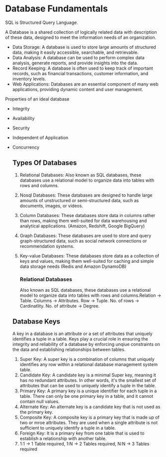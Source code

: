 # Database Fundamentals
SQL is Structured Query Language.

A Database is a shared collection of logically related data with description of these data, designed to meet the information needs of an organization.

- Data Storage: A database is used to store large amounts of structured data, making it easily accessible, searchable, and retrievable.
- Data Analysis: A database can be used to perform complex data analysis, generate reports, and provide insights into the data.
- Record Keeping: A database is often used to keep track of important records, such as financial transactions, customer information, and inventory levels.
- Web Applications: Databases are an essential component of many web applications, providing dynamic content and user management.

Properties of an ideal database
- Integrity
- Availability
- Security
- Independent of Application
- Concurrency

  ## Types Of Databases

  1. Relational Databases: Also known as SQL databases, these databases use a relational model to organize data into tables with rows and columns.
  2. Nosql Databases: These databases are designed to handle large amounts of unstructured or semi-structured data, such as documents, images, or videos.
  3. Column Databases: These databases store data in columns rather than rows, making them well-suited for data warehousing and analytical applications. (Amazon, Redshift, Google BigQuery)
  4. Graph Databases: These databases are used to store and query graph-structured data, such as social network connections or recommendation systems.
  5. Key-value Databases: These databases store data as a collection of keys and values, making them well-suited for caching and simple data storage needs (Redis and Amazon DynamoDB)

     ### Relational Databases
     Also known as SQL databases, these databases use a relational model to organize data into tables with rows and columns.Relation -> Table. Columns -> Attributes. Row -> Tuple. No. of rows -> Cardinatlity. No. of attribute -> Degree.

  ## Database Keys

  A key in a database is an attribute or a set of attributes that uniquely identifies a tuple in a table. Keys play a crucial role in ensuring the integrity and reliability of a database by enforcing unqiue constraints on the data and establishing relationships between tables.

  1. Super Key: A super key is a combination of columns that uniquely identifies any row within a relational database management system table.
  2. Candidate Key: A candidate key is a minimal Super key, meaning it has no redundant attributes. In other words, it's the smallest set of attributes that can be used to uniquely identify a tuple in the table.
  3. Primary Key: A primary key is a unique identifier for each tuple in a table. There can only be one primary key in a table, and it cannot contain null values.
  4. Alternate Key: An alternate key is a candidate key that is not used as the primary key.
  5. Composite Key: A composite key is a primary key that is made up of two or mroe attributes. They are used when a single attribute is not sufficient to uniquely identify a tuple in a table.
  6. Foreign Key: It is a primary key from one table that is used to establish a relationship with another table.
  7. 1:1 -> 1 Table required, 1:N -> 2 Tables required, N:N -> 3 Tables required
